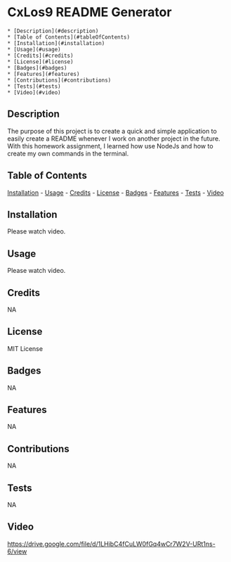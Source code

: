 # CxLos9 README Generator

    * [Description](#description)
    * [Table of Contents](#tableOfContents)
    * [Installation](#installation)
    * [Usage](#usage)
    * [Credits](#credits)
    * [License](#license)
    * [Badges](#badges)
    * [Features](#features)
    * [Contributions](#contributions)
    * [Tests](#tests)
    * [Video](#video)

## Description
The purpose of this project is to create a quick and simple application to easily create a README whenever I work on another project in the future. With this homework assignment, I learned how use NodeJs and how to create my own commands in the terminal.

## Table of Contents
[Installation](#installation) - [Usage](#usage) - [Credits](#credits) - [License](#license) - [Badges](#badges) - [Features](#features) - [Tests](#tests) - [Video](#video)

## Installation
Please watch video.

## Usage
Please watch video.

## Credits
NA

## License
MIT License

## Badges
NA

## Features
NA

## Contributions
NA

## Tests
NA

## Video
https://drive.google.com/file/d/1LHibC4fCuLW0fGq4wCr7W2V-URt1ns-6/view
